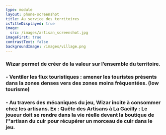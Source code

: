 ```yaml
---
type: module
layout: phone-screenshot
title: Au service des territoires
isTitleDisplayed: true
image:
  src: /images/artisan_screenshot.jpg
imageFirst: true
contrastText: false
backgroundImage: /images/village.png
---
```

### Wizar permet de créer de la valeur sur l’ensemble du territoire. 
### - Ventiler les flux touristiques : amener les touristes présents dans la zones denses vers des zones moins fréquentées. (low tourisme)
### - Au travers des mécaniques du jeu, Wizar incite à consommer chez les artisans. Ex : Quête des Artisans à La Gacilly : Le joueur doit se rendre dans la vie réelle devant la boutique de l''artisan du cuir pour récupérer un morceau de cuir dans le jeu.

